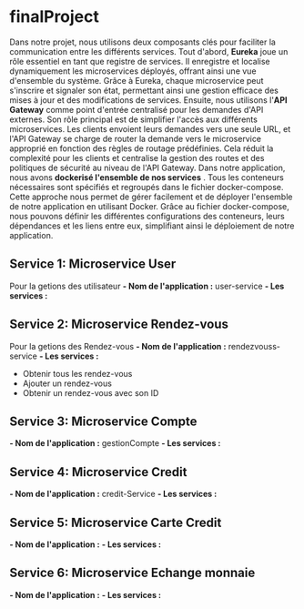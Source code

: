 # finalProject
Dans notre projet, nous utilisons deux composants clés pour faciliter la communication entre les différents services. 
Tout d'abord, **Eureka** joue un rôle essentiel en tant que registre de services. Il enregistre et localise dynamiquement les microservices déployés, offrant ainsi une vue d'ensemble du système. 
Grâce à Eureka, chaque microservice peut s'inscrire et signaler son état, permettant ainsi une gestion efficace des mises à jour et des modifications de services.
Ensuite, nous utilisons l'**API Gateway** comme point d'entrée centralisé pour les demandes d'API externes.
Son rôle principal est de simplifier l'accès aux différents microservices. 
Les clients envoient leurs demandes vers une seule URL, et l'API Gateway se charge de router la demande vers le microservice approprié en fonction des règles de routage prédéfinies.
Cela réduit la complexité pour les clients et centralise la gestion des routes et des politiques de sécurité au niveau de l'API Gateway.
Dans notre application, nous avons **dockerisé l'ensemble de nos services** . 
Tous les conteneurs nécessaires sont spécifiés et regroupés dans le fichier docker-compose.
Cette approche nous permet de gérer facilement et de déployer l'ensemble de notre application en utilisant Docker. Grâce au fichier docker-compose, nous pouvons définir les différentes configurations des conteneurs,
leurs dépendances et les liens entre eux, simplifiant ainsi le déploiement de notre application.
## Service 1: Microservice User  
Pour la getions des utilisateur 
**- Nom de l'application :** user-service
**- Les services :**
  
## Service 2: Microservice Rendez-vous
Pour la getions des Rendez-vous 
**- Nom de l'application :** rendezvouss-service
**- Les services :**
- Obtenir tous les rendez-vous
- Ajouter un rendez-vous
- Obtenir un rendez-vous avec son ID
## Service 3: Microservice Compte
**- Nom de l'application :** gestionCompte
**- Les services :**
## Service 4: Microservice Credit
**- Nom de l'application :** credit-Service
**- Les services :**
## Service 5: Microservice Carte Credit
**- Nom de l'application :** 
**- Les services :**
## Service 6: Microservice Echange monnaie
**- Nom de l'application :** 
**- Les services :**

